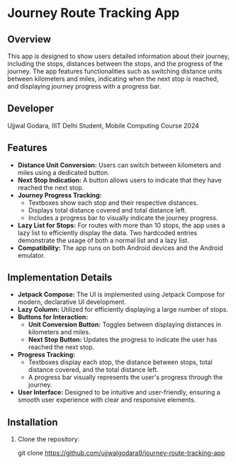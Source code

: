 # Journey Route Tracking App

## Overview
This app is designed to show users detailed information about their journey, including the stops, distances between the stops, and the progress of the journey. The app features functionalities such as switching distance units between kilometers and miles, indicating when the next stop is reached, and displaying journey progress with a progress bar.

## Developer
Ujjwal Godara, IIIT Delhi Student, Mobile Computing Course 2024

## Features
- **Distance Unit Conversion:** Users can switch between kilometers and miles using a dedicated button.
- **Next Stop Indication:** A button allows users to indicate that they have reached the next stop.
- **Journey Progress Tracking:**
  - Textboxes show each stop and their respective distances.
  - Displays total distance covered and total distance left.
  - Includes a progress bar to visually indicate the journey progress.
- **Lazy List for Stops:** For routes with more than 10 stops, the app uses a lazy list to efficiently display the data. Two hardcoded entries demonstrate the usage of both a normal list and a lazy list.
- **Compatibility:** The app runs on both Android devices and the Android emulator.

## Implementation Details
- **Jetpack Compose:** The UI is implemented using Jetpack Compose for modern, declarative UI development.
- **Lazy Column:** Utilized for efficiently displaying a large number of stops.
- **Buttons for Interaction:**
  - **Unit Conversion Button:** Toggles between displaying distances in kilometers and miles.
  - **Next Stop Button:** Updates the progress to indicate the user has reached the next stop.
- **Progress Tracking:**
  - Textboxes display each stop, the distance between stops, total distance covered, and the total distance left.
  - A progress bar visually represents the user's progress through the journey.
- **User Interface:** Designed to be intuitive and user-friendly, ensuring a smooth user experience with clear and responsive elements.

## Installation
1. Clone the repository:

   git clone https://github.com/ujjwalgodara9/journey-route-tracking-app
